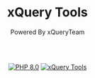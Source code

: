 <div align="center">
  <h1>xQuery Tools</h1>
  <p>Powered By xQueryTeam</p>

  <br><br>
    
  <a href="https://www.php.net/releases/8.0"><img src="https://img.shields.io/badge/-PHP%208.0-white?style=flat&logo=php&logoColor=blue" alt="PHP 8.0"></a>
  <a href="https://github.com/rtlCode/xQueryTools"><img src="https://img.shields.io/badge/-xQuery%20Tools-white?style=flat&logo=github&logoColor=black" alt="xQuery Tools"></a>
</div>